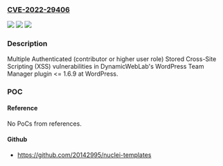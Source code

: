 ### [CVE-2022-29406](https://cve.mitre.org/cgi-bin/cvename.cgi?name=CVE-2022-29406)
![](https://img.shields.io/static/v1?label=Product&message=WordPress%20Team%20Manager%20(WordPress%20plugin)&color=blue)
![](https://img.shields.io/static/v1?label=Version&message=%3C%3D%201.6.9%3C%3D%201.6.9%20&color=brighgreen)
![](https://img.shields.io/static/v1?label=Vulnerability&message=CWE-79%20Cross-site%20Scripting%20(XSS)&color=brighgreen)

### Description

Multiple Authenticated (contributor or higher user role) Stored Cross-Site Scripting (XSS) vulnerabilities in DynamicWebLab's WordPress Team Manager plugin <= 1.6.9 at WordPress.

### POC

#### Reference
No PoCs from references.

#### Github
- https://github.com/20142995/nuclei-templates


